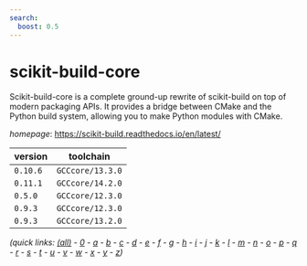 ```yaml
---
search:
  boost: 0.5
---
```

# scikit-build-core

Scikit-build-core is a complete ground-up rewrite of scikit-build on top of modern packaging APIs. It provides a bridge between CMake and the Python build system, allowing you to make Python modules with CMake.

*homepage*: <https://scikit-build.readthedocs.io/en/latest/>

version | toolchain
--------|----------
``0.10.6`` | ``GCCcore/13.3.0``
``0.11.1`` | ``GCCcore/14.2.0``
``0.5.0`` | ``GCCcore/12.3.0``
``0.9.3`` | ``GCCcore/12.3.0``
``0.9.3`` | ``GCCcore/13.2.0``


*(quick links: [(all)](../index.md) - [0](../0/index.md) - [a](../a/index.md) - [b](../b/index.md) - [c](../c/index.md) - [d](../d/index.md) - [e](../e/index.md) - [f](../f/index.md) - [g](../g/index.md) - [h](../h/index.md) - [i](../i/index.md) - [j](../j/index.md) - [k](../k/index.md) - [l](../l/index.md) - [m](../m/index.md) - [n](../n/index.md) - [o](../o/index.md) - [p](../p/index.md) - [q](../q/index.md) - [r](../r/index.md) - [s](../s/index.md) - [t](../t/index.md) - [u](../u/index.md) - [v](../v/index.md) - [w](../w/index.md) - [x](../x/index.md) - [y](../y/index.md) - [z](../z/index.md))*

